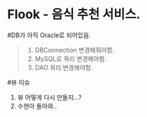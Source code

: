 Flook - 음식 추천 서비스.
=========================
#DB가 아직 Oracle로 되어있음.
> 1. DBConnection 변경해줘야함.
> 2. MySQL로 쿼리 변경해야함.
> 3. DAO 쿼리 변경해야함.

#뷰 이슈
1. 뷰 어떻게 다시 만들지...?
2. 수현아 돌아와..

